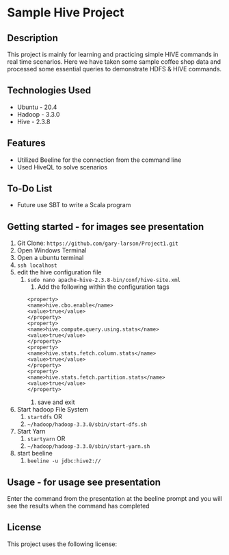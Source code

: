 # Sample Hive Project
## Description
This project is mainly for learning and practicing simple HIVE commands in real time scenarios. Here we have taken some sample coffee shop data and processed some essential queries to demonstrate HDFS & HIVE commands.
## Technologies Used
* Ubuntu - 20.4
* Hadoop - 3.3.0
* Hive - 2.3.8
## Features
* Utilized Beeline for the connection from the command line
* Used HiveQL to solve scenarios
## To-Do List
* Future use SBT to write a Scala program
## Getting started - for images see presentation
1. Git Clone: ``` https://github.com/gary-larson/Project1.git ```
1. Open Windows Terminal
1. Open a ubuntu terminal
1. ``` ssh localhost ```
1. edit the hive configuration file
    1. ``` sudo nano apache-hive-2.3.8-bin/conf/hive-site.xml ```
        1. Add the following within the configuration tags
        ``` 
        <property>
        <name>hive.cbo.enable</name>
        <value>true</value>
        </property>
        <property>
        <name>hive.compute.query.using.stats</name>
        <value>true</value>
        </property>
        <property>
        <name>hive.stats.fetch.column.stats</name>
        <value>true</value>
        </property>
        <property>
        <name>hive.stats.fetch.partition.stats</name>
        <value>true</value>
        </property> 
        ```
        1. save and exit
1. Start hadoop File System 
    1. ``` startdfs ``` OR
    1. ``` ~/hadoop/hadoop-3.3.0/sbin/start-dfs.sh ```
1. Start Yarn
    1. ``` startyarn ``` OR
    1. ``` ~/hadoop/hadoop-3.3.0/sbin/start-yarn.sh ```
1. start beeline
    1. ``` beeline -u jdbc:hive2:// ```
## Usage - for usage see presentation
Enter the command from the presentation at the beeline prompt and you will see the results when the command has completed
## License
This project uses the following license: 
